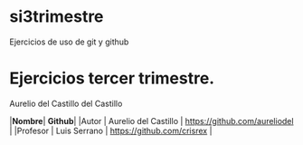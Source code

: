 # si3trimestre
Ejercicios de uso de git y github

# Ejercicios tercer trimestre.
Aurelio del Castillo del Castillo

|**Nombre**| **Github**|
|Autor | Aurelio del Castillo | https://github.com/aureliodel |
|Profesor | Luis Serrano | https://github.com/crisrex |
